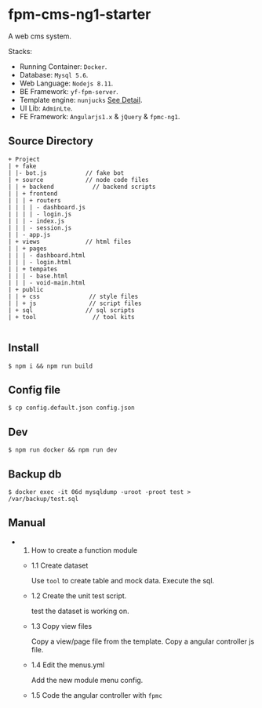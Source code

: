 # fpm-cms-ng1-starter

A web cms system.

Stacks:

- Running Container: `Docker`.
- Database: `Mysql 5.6`.
- Web Language: `Nodejs 8.11`.
- BE Framework: `yf-fpm-server`.
- Template engine: `nunjucks` [See Detail](https://nunjucks.bootcss.com/templating.html).
- UI Lib: `AdminLte`.
- FE Framework: `Angularjs1.x` & `jQuery` & `fpmc-ng1`.


## Source Directory

```
+ Project
| + fake
| |- bot.js           // fake bot
| + source            // node code files
| | + backend           // backend scripts
| | + frontend
| | | + routers
| | | | - dashboard.js
| | | | - login.js
| | | - index.js
| | | - session.js
| | - app.js
| + views             // html files
| | + pages
| | | - dashboard.html
| | | - login.html
| | + tempates
| | | - base.html
| | | - void-main.html
| + public
| | + css              // style files
| | + js               // script files
| + sql               // sql scripts
| + tool                // tool kits


```

## Install

```
$ npm i && npm run build
```

## Config file

```
$ cp config.default.json config.json
```

## Dev

```
$ npm run docker && npm run dev
```

## Backup db
```
$ docker exec -it 06d mysqldump -uroot -proot test > /var/backup/test.sql
```

## Manual

- 1) How to create a function module
  - 1.1 Create dataset

    Use `tool` to create table and mock data.
    Execute the sql.

  - 1.2 Create the unit test script.

    test the dataset is working on.

  - 1.3 Copy view files

    Copy a view/page file from the template.
    Copy a angular controller js file.

  - 1.4 Edit the menus.yml

    Add the new module menu config.

  - 1.5 Code the angular controller with `fpmc`


